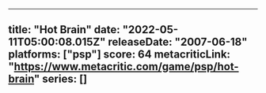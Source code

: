 
---
title: "Hot Brain"
date: "2022-05-11T05:00:08.015Z"
releaseDate: "2007-06-18"
platforms: ["psp"]
score: 64
metacriticLink: "https://www.metacritic.com/game/psp/hot-brain"
series: []
---
